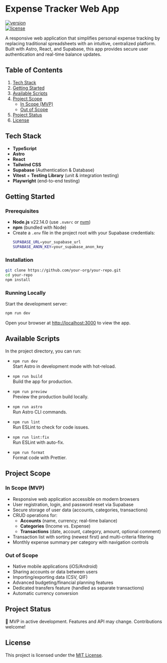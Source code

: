 # Expense Tracker Web App

[![version](https://img.shields.io/badge/version-0.0.1-blue)](https://github.com/your-org/your-repo/releases)  
[![license](https://img.shields.io/badge/license-MIT-green)](LICENSE)

A responsive web application that simplifies personal expense tracking by replacing traditional spreadsheets with an intuitive, centralized platform. Built with Astro, React, and Supabase, this app provides secure user authentication and real-time balance updates.

## Table of Contents

1. [Tech Stack](#tech-stack)
2. [Getting Started](#getting-started)
3. [Available Scripts](#available-scripts)
4. [Project Scope](#project-scope)
   - [In Scope (MVP)](#in-scope-mvp)
   - [Out of Scope](#out-of-scope)
5. [Project Status](#project-status)
6. [License](#license)

## Tech Stack

- **TypeScript**
- **Astro**
- **React**
- **Tailwind CSS**
- **Supabase** (Authentication & Database)
- **Vitest** + **Testing Library** (unit & integration testing)
- **Playwright** (end-to-end testing)

## Getting Started

### Prerequisites

- **Node.js** v22.14.0 (use `.nvmrc` or [nvm](https://github.com/nvm-sh/nvm))
- **npm** (bundled with Node)
- Create a `.env` file in the project root with your Supabase credentials:
  ```bash
  SUPABASE_URL=your_supabase_url
  SUPABASE_ANON_KEY=your_supabase_anon_key
  ```

### Installation

```bash
git clone https://github.com/your-org/your-repo.git
cd your-repo
npm install
```

### Running Locally

Start the development server:

```bash
npm run dev
```

Open your browser at [http://localhost:3000](http://localhost:3000) to view the app.

## Available Scripts

In the project directory, you can run:

- `npm run dev`  
  Start Astro in development mode with hot-reload.

- `npm run build`  
  Build the app for production.

- `npm run preview`  
  Preview the production build locally.

- `npm run astro`  
  Run Astro CLI commands.

- `npm run lint`  
  Run ESLint to check for code issues.

- `npm run lint:fix`  
  Run ESLint with auto-fix.

- `npm run format`  
  Format code with Prettier.

## Project Scope

### In Scope (MVP)

- Responsive web application accessible on modern browsers
- User registration, login, and password reset via Supabase
- Secure storage of user data (accounts, categories, transactions)
- CRUD operations for:
  - **Accounts** (name, currency; real-time balance)
  - **Categories** (Income vs. Expense)
  - **Transactions** (date, account, category, amount, optional comment)
- Transaction list with sorting (newest first) and multi-criteria filtering
- Monthly expense summary per category with navigation controls

### Out of Scope

- Native mobile applications (iOS/Android)
- Sharing accounts or data between users
- Importing/exporting data (CSV, QIF)
- Advanced budgeting/financial planning features
- Dedicated transfers feature (handled as separate transactions)
- Automatic currency conversion

## Project Status

🚧 MVP in active development. Features and API may change. Contributions welcome!

## License

This project is licensed under the [MIT License](LICENSE).
